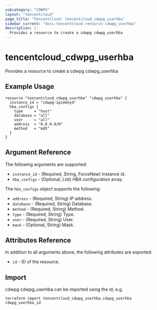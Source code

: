 ```yaml
---
subcategory: "CDWPG"
layout: "tencentcloud"
page_title: "TencentCloud: tencentcloud_cdwpg_userhba"
sidebar_current: "docs-tencentcloud-resource-cdwpg_userhba"
description: |-
  Provides a resource to create a cdwpg cdwpg_userhba
---
```


# tencentcloud_cdwpg_userhba

Provides a resource to create a cdwpg cdwpg_userhba

## Example Usage

```hcl
resource "tencentcloud_cdwpg_userhba" "cdwpg_userhba" {
  instance_id = "cdwpg-zpiemnyd"
  hba_configs {
    type     = "host"
    database = "all"
    user     = "all"
    address  = "0.0.0.0/0"
    method   = "md5"
  }
}
```

## Argument Reference

The following arguments are supported:

* `instance_id` - (Required, String, ForceNew) Instance id.
* `hba_configs` - (Optional, List) HBA configuration array.

The `hba_configs` object supports the following:

* `address` - (Required, String) IP address.
* `database` - (Required, String) Database.
* `method` - (Required, String) Method.
* `type` - (Required, String) Type.
* `user` - (Required, String) User.
* `mask` - (Optional, String) Mask.

## Attributes Reference

In addition to all arguments above, the following attributes are exported:

* `id` - ID of the resource.




## Import

cdwpg cdwpg_userhba can be imported using the id, e.g.

```
terraform import tencentcloud_cdwpg_userhba.cdwpg_userhba cdwpg_userhba_id
```

